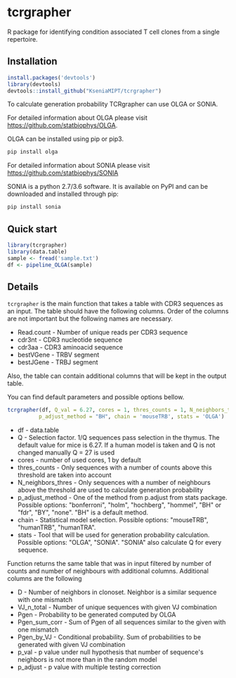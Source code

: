 # tcrgrapher

R package for identifying condition associated T cell clones from a single 
repertoire.

## Installation

```R
install.packages('devtools')
library(devtools)
devtools::install_github("KseniaMIPT/tcrgrapher")
```

To calculate generation probability TCRgrapher can use OLGA or SONIA. 

For detailed information about OLGA please visit
https://github.com/statbiophys/OLGA.

OLGA can be installed using pip or pip3.

```python
pip install olga
```

For detailed information about SONIA please visit
https://github.com/statbiophys/SONIA

SONIA is a python 2.7/3.6 software. It is available on PyPI and can be 
downloaded and installed through pip:

```python
pip install sonia
```

## Quick start

```R
library(tcrgrapher)
library(data.table)
sample <- fread('sample.txt')
df <- pipeline_OLGA(sample)
```

## Details

```tcrgrapher``` is the main function that takes a table with CDR3 sequences as
an input. The table should have the following columns. Order of the columns are 
not  important but the following names are necessary.

* Read.count - Number of unique reads per CDR3 sequence
* cdr3nt - CDR3 nucleotide sequence
* cdr3aa - CDR3 aminoacid sequence
* bestVGene - TRBV segment
* bestJGene - TRBJ segment

Also, the table can contain additional columns that will be kept in the output 
table.

You can find default parameters and possible options bellow.

```R
tcrgrapher(df, Q_val = 6.27, cores = 1, thres_counts = 1, N_neighbors_thres = 1, 
          p_adjust_method = "BH", chain = 'mouseTRB', stats = 'OLGA')
```
* df - data.table
* Q - Selection factor. 1/Q sequences pass selection in the thymus. The 
default value for mice is 6.27. If a human model is taken and Q is not changed 
manually Q = 27 is used
* cores - number of used cores, 1 by default
* thres_counts - Only sequences with a number of counts above this threshold
are taken into account
* N_neighbors_thres - Only sequences with a number of neighbours above the 
threshold are used to calculate generation probability
* p_adjust_method - One of the method from p.adjust from stats package. 
Possible options: "bonferroni", "holm", "hochberg", "hommel", "BH" or "fdr",
"BY", "none". "BH" is a default method.
* chain - Statistical model selection. Possible options: "mouseTRB", "humanTRB",
"humanTRA".
* stats - Tool that will be used for generation probability calculation.
Possible options: "OLGA", "SONIA". "SONIA" also calculate Q for every sequence.

Function returns the same table that was in input filtered by number
of counts and number of neighbours with additional columns. Additional columns
are the following
* D - Number of neighbors in clonoset. Neighbor is a similar sequence
with one mismatch
* VJ_n_total - Number of unique sequences with given VJ combination
* Pgen - Probability to be generated computed by OLGA
* Pgen_sum_corr - Sum of Pgen of all sequences similar to the given with one 
mismatch
* Pgen_by_VJ - Conditional probability. Sum of probabilities to be generated 
with given VJ combination
* p_val - p value under null hypothesis that number of sequence's
neighbors is not more than in the random model
* p_adjust - p value with multiple testing correction

